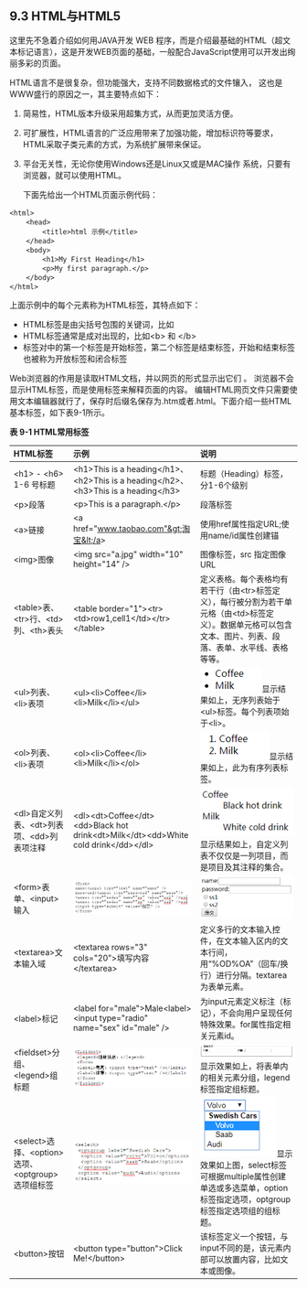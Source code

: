 ## 9.3 HTML与HTML5

这里先不急着介绍如何用JAVA开发 WEB 程序，而是介绍最基础的HTML（超文本标记语言），这是开发WEB页面的基础，一般配合JavaScript使用可以开发出绚丽多彩的页面。

HTML语言不是很复杂，但功能强大，支持不同数据格式的文件镶入， 这也是WWW盛行的原因之一，其主要特点如下：

1. 简易性，HTML版本升级采用超集方式，从而更加灵活方便。 
2. 可扩展性，HTML语言的广泛应用带来了加强功能，增加标识符等要求，HTML采取子类元素的方式，为系统扩展带来保证。
3. 平台无关性，无论你使用Windows还是Linux又或是MAC操作 系统，只要有浏览器，就可以使用HTML。

   下面先给出一个HTML页面示例代码：

```
<html>
    <head>
        <title>html 示例</title>
    </head>
    <body>
        <h1>My First Heading</h1>
        <p>My first paragraph.</p>
    </body>
</html>
```

上面示例中的每个元素称为HTML标签，其特点如下：

* HTML标签是由尖括号包围的关键词，比如
* HTML标签通常是成对出现的，比如&lt;b&gt; 和 &lt;/b&gt; 
* 标签对中的第一个标签是开始标签，第二个标签是结束标签，开始和结束标签也被称为开放标签和闭合标签

Web浏览器的作用是读取HTML文档，并以网页的形式显示出它们 。 浏览器不会显示HTML标签，而是使用标签来解释页面的内容。 编辑HTML网页文件只需要使用文本编辑器就行了，保存时后缀名保存为.htm或者.html。下面介绍一些HTML基本标签，如下表9-1所示。

**表 9-1 HTML常用标签**

| HTML标签 | 示例 | 说明 |
| :--- | :--- | :--- |
| &lt;h1&gt; - &lt;h6&gt; 1-6 号标题 | &lt;h1&gt;This is a heading&lt;/h1&gt;、&lt;h2&gt;This is a heading&lt;/h2&gt;、&lt;h3&gt;This is a heading&lt;/h3&gt; | 标题（Heading）标签，分1-6个级别 |
| &lt;p&gt;段落 | &lt;p&gt;This is a paragraph.&lt;/p&gt; | 段落标签 |
| &lt;a&gt;链接 | &lt;a href="www.taobao.com"&gt;淘宝&lt;/a&gt; | 使用href属性指定URL;使用name/id属性创建锚 |
| &lt;img&gt;图像 | &lt;img src="a.jpg" width="10" height="14" /&gt; | 图像标签，src 指定图像 URL |
| &lt;table&gt;表、&lt;tr&gt;行、&lt;td&gt;列、&lt;th&gt;表头 | &lt;table border="1"&gt;&lt;tr&gt;&lt;td&gt;row1,cell1&lt;/td&gt;&lt;/tr&gt;&lt;/table&gt; | 定义表格。每个表格均有若干行（由&lt;tr&gt;标签定义），每行被分割为若干单元格（由&lt;td&gt;标签定义）。数据单元格可以包含文本、图片、列表、段落、表单、水平线、表格等等。 |
| &lt;ul&gt;列表、&lt;li&gt;表项 | &lt;ul&gt;&lt;li&gt;Coffee&lt;/li&gt;&lt;li&gt;Milk&lt;/li&gt;&lt;/ul&gt; | ![](/assets/t1.png)显示结果如上，无序列表始于&lt;ul&gt;标签。每个列表项始于&lt;li&gt;。 |
| &lt;ol&gt;列表、&lt;li&gt;表项 | &lt;ol&gt;&lt;li&gt;Coffee&lt;/li&gt;&lt;li&gt;Milk&lt;/li&gt;&lt;/ol&gt; | ![](/assets/t2.png)显示结果如上，此为有序列表标签。 |
| &lt;dl&gt;自定义列表、&lt;dt&gt;列表项、&lt;dd&gt;列表项注释 | &lt;dl&gt;&lt;dt&gt;Coffee&lt;/dt&gt;&lt;dd&gt;Black hot drink&lt;dt&gt;Milk&lt;/dt&gt;&lt;dd&gt;White cold drink&lt;/dd&gt;&lt;/dl&gt; | ![](/assets/t3.png)显示结果如上，自定义列表不仅仅是一列项目，而是项目及其注释的集合。 |
| &lt;form&gt;表单、&lt;input&gt;输入 | ![](/assets/t5.png) | ![](/assets/t4.png) |
| &lt;textarea&gt;文本输入域 | &lt;textarea rows="3" cols="20"&gt;填写内容&lt;/textarea&gt; | 定义多行的文本输入控件，在文本输入区内的文本行间，用“%OD%OA”（回车/换行）进行分隔。textarea为表单元素。 |
| &lt;label&gt;标记 | &lt;label for="male"&gt;Male&lt;label&gt;&lt;input type="radio" name="sex" id="male" /&gt; | 为input元素定义标注（标记），不会向用户呈现任何特殊效果。for属性指定相关元素id。 |
| &lt;fieldset&gt;分组、&lt;legend&gt;组标题 | ![](/assets/t6.png) | ![](/assets/t7.png)显示效果如上，将表单内的相关元素分组，legend标签指定组标题。 |
| &lt;select&gt;选择、&lt;option&gt;选项、&lt;optgroup&gt;选项组标签 | ![](/assets/t9.png) | ![](/assets/t8.png)显示效果如上图，select标签可根据multiple属性创建单选或多选菜单，option标签指定选项，optgroup标签指定选项组的组标题。 |
| &lt;button&gt;按钮 | &lt;button type="button"&gt;Click Me!&lt;/button&gt; | 该标签定义一个按钮，与input不同的是，该元素内部可以放置内容，比如文本或图像。 |



